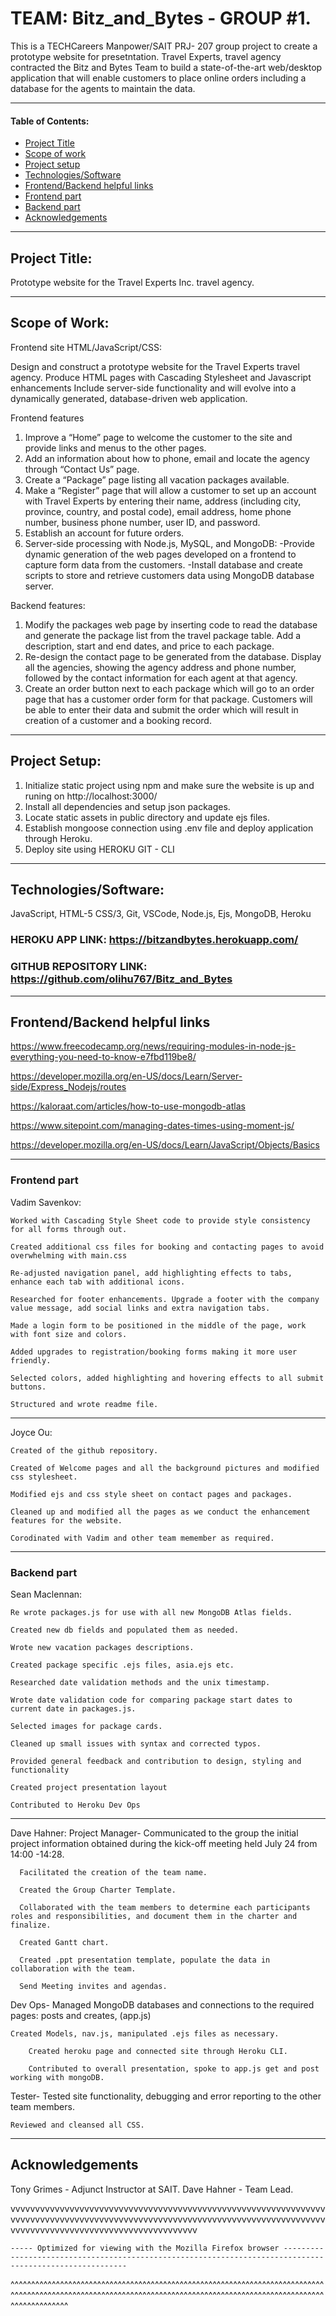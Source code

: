 # TEAM: Bitz_and_Bytes - GROUP #1.

This is a TECHCareers Manpower/SAIT PRJ- 207 group project to create a prototype website for presetntation.
Travel Experts, travel agency contracted the Bitz and Bytes Team to build a state-of-the-art web/desktop application that will enable customers to place
online orders including a database for the agents to maintain the data.

************************************************************************************************************************************************************

#### Table of Contents:  

* [Project Title](#Project-Title)
* [Scope of work](#Scope-of-work)
* [Project setup](#Project-setup)
* [Technologies/Software](#Technologies/Software)
* [Frontend/Backend helpful links](#Frontend/Backend-helpful-links)
* [Frontend part](#Frontend-part)
* [Backend part](#Backend-part)
* [Acknowledgements](#Acknowledgements)

************************************************************************************************************************************************************

## Project Title:

Prototype website for the Travel Experts Inc. travel agency. 

************************************************************************************************************************************************************

## Scope of Work:

Frontend site HTML/JavaScript/CSS: 

Design and construct a prototype website for the Travel Experts travel agency.
Produce HTML pages with Cascading Stylesheet and Javascript enhancements
Include server-side functionality and will evolve into a dynamically generated, database-driven web application.

Frontend features

1. Improve a “Home”  page to welcome the customer to the site and provide links and menus to the other pages.
2. Add an information about how to phone, email and locate the agency through “Contact Us” page.
3. Create a “Package” page listing all vacation packages available. 
4. Make a “Register” page that will allow a customer to set up an
account with Travel Experts by entering their name, address (including
city, province, country, and postal code), email address, home phone
number, business phone number, user ID, and password. 
5. Establish an account for future orders. 
6. Server-side processing with Node.js, MySQL, and MongoDB:
   -Provide dynamic generation of the web pages developed on a frontend to capture form data from the customers. 
  -Install database and create scripts to store and retrieve customers data using MongoDB database server.

Backend features:

1. Modify the packages web page by inserting code to read the database and generate the package list from the travel package table. 
Add a description, start and end dates, and price to each package. 
2. Re-design the contact page to be generated from the database. Display all the agencies, showing the agency address and phone number,
followed by the contact information for each agent at that agency.
3. Create an order button next to each package which will go to an order page that has a customer order form for that package. 
Customers will be able to enter their data and submit the order which will result in creation of a customer and a booking record. 

***************************************************************************************************************************************************************
## Project Setup:

1. Initialize static project using npm and make sure the website is up and runing on http://localhost:3000/
2. Install all dependencies and setup json packages.
3. Locate static assets in public directory and update ejs files.
4. Establish mongoose connection using .env file and deploy application through Heroku.
5. Deploy site using HEROKU GIT - CLI

****************************************************************************************************************************************************************

## Technologies/Software:

JavaScript, HTML-5 CSS/3, 	Git, VSCode, Node.js, Ejs, MongoDB, Heroku

### HEROKU APP LINK: https://bitzandbytes.herokuapp.com/

### GITHUB REPOSITORY LINK: https://github.com/olihu767/Bitz_and_Bytes

*****************************************************************************************************************************************************************
 
## Frontend/Backend helpful links

https://www.freecodecamp.org/news/requiring-modules-in-node-js-everything-you-need-to-know-e7fbd119be8/

https://developer.mozilla.org/en-US/docs/Learn/Server-side/Express_Nodejs/routes

https://kaloraat.com/articles/how-to-use-mongodb-atlas

https://www.sitepoint.com/managing-dates-times-using-moment-js/

https://developer.mozilla.org/en-US/docs/Learn/JavaScript/Objects/Basics

******************************************************************************************************************************************************************

### Frontend part

Vadim Savenkov:

	Worked with Cascading Style Sheet code to provide style consistency for all forms through out.

	Created additional css files for booking and contacting pages to avoid overwhelming with main.css

	Re-adjusted navigation panel, add highlighting effects to tabs, enhance each tab with additional icons.   
 
	Researched for footer enhancements. Upgrade a footer with the company value message, add social links and extra navigation tabs. 
  
	Made a login form to be positioned in the middle of the page, work with font size and colors. 

	Added upgrades to registration/booking forms making it more user friendly.

	Selected colors, added highlighting and hovering effects to all submit buttons.

	Structured and wrote readme file. 

------------------------------------------------------------------------------------------------------------------------------------------------------------------   

Joyce Ou:

	Created of the github repository.

	Created of Welcome pages and all the background pictures and modified css stylesheet.

	Modified ejs and css style sheet on contact pages and packages. 

	Cleaned up and modified all the pages as we conduct the enhancement features for the website.

	Corodinated with Vadim and other team memember as required.

************************************************************************************************************************************************************************
### Backend part

Sean Maclennan:

	Re wrote packages.js for use with all new MongoDB Atlas fields.

	Created new db fields and populated them as needed.

	Wrote new vacation packages descriptions.

	Created package specific .ejs files, asia.ejs etc.

	Researched date validation methods and the unix timestamp.

	Wrote date validation code for comparing package start dates to current date in packages.js.

	Selected images for package cards.

	Cleaned up small issues with syntax and corrected typos.

	Provided general feedback and contribution to design, styling and functionality

	Created project presentation layout

	Contributed to Heroku Dev Ops

------------------------------------------------------------------------------------------------------------------------------------------------------------------------

Dave Hahner:
  Project Manager-
 	  Communicated to the group the initial project information obtained during the kick-off meeting held July 24 from 14:00 -14:28.

 	  Facilitated the creation of the team name.

 	  Created the Group Charter Template.

 	  Collaborated with the team members to determine each participants roles and responsibilities, and document them in the charter and finalize.

 	  Created Gantt chart.

 	  Created .ppt presentation template, populate the data in collaboration with the team.

 	  Send Meeting invites and agendas.

  Dev Ops-
 	  Managed MongoDB databases and connections to the required pages: posts and creates, (app.js)

    Created Models, nav.js, manipulated .ejs files as necessary.

		Created heroku page and connected site through Heroku CLI.

		Contributed to overall presentation, spoke to app.js get and post working with mongoDB.

  Tester-
 	  Tested site functionality, debugging and error reporting to the other team members.

    Reviewed and cleansed all CSS.

*********************************************************************************************************************************************************************
## Acknowledgements

Tony Grimes - Adjunct Instructor at SAIT.
Dave Hahner - Team Lead. 


vvvvvvvvvvvvvvvvvvvvvvvvvvvvvvvvvvvvvvvvvvvvvvvvvvvvvvvvvvvvvvvvvvvvvvvvvvvvvvvvvvvvvvvvvvvvvvvvvvvvvvvvvvvvvvvvvvvvvvvvvvvvvvvvvvvvvvvvvvvvvvvvvvvvvvvvvvvvvvvvvvvvvv
~~~~~~~~~~~~~~~~~~~~~~~~~~~~~~~~~~~~~~~~~~~~~~~~~~~~~~~~~~~~~~~~~~~~~~~~~~~~~~~~~~~~~~~~~~~~~~~~~~~~~~~~~~~~~~~~~~~~~~~~~~~~~~~~~~~~~~~~~~~~~~~~~~~~~~~~~~~~~~~~~~~~~~
----- Optimized for viewing with the Mozilla Firefox browser ---------------------------------------------------------------------------------------------------------
~~~~~~~~~~~~~~~~~~~~~~~~~~~~~~~~~~~~~~~~~~~~~~~~~~~~~~~~~~~~~~~~~~~~~~~~~~~~~~~~~~~~~~~~~~~~~~~~~~~~~~~~~~~~~~~~~~~~~~~~~~~~~~~~~~~~~~~~~~~~~~~~~~~~~~~~~~~~~~~~~~~~~~
^^^^^^^^^^^^^^^^^^^^^^^^^^^^^^^^^^^^^^^^^^^^^^^^^^^^^^^^^^^^^^^^^^^^^^^^^^^^^^^^^^^^^^^^^^^^^^^^^^^^^^^^^^^^^^^^^^^^^^^^^^^^^^^^^^^^^^^^^^^^^^^^^^^^^^^^^^^^^^^^^^^^^^
